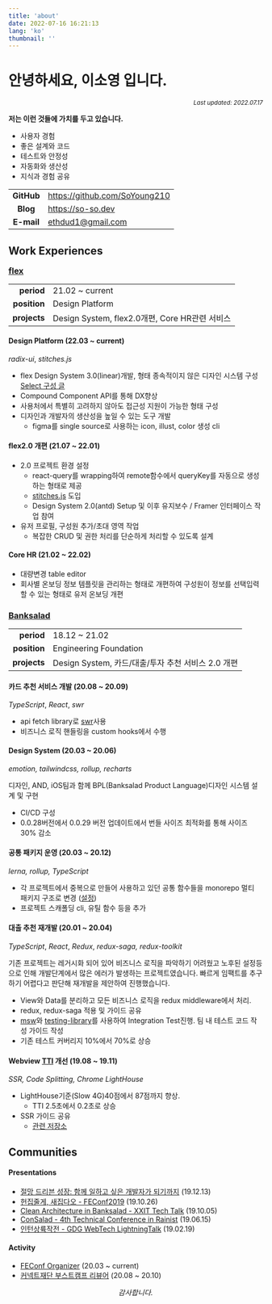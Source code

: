 ```yaml
---
title: 'about'
date: 2022-07-16 16:21:13
lang: 'ko'
thumbnail: ''
---
```


<h1 class='title'>
안녕하세요, 이소영 입니다.
</h1>

<div align="right"><sub><i>Last updated: 2022.07.17</i></sub></div>

**저는 이런 것들에 가치를 두고 있습니다.**

- 사용자 경험
- 좋은 설계와 코드
- 테스트와 안정성
- 자동화와 생산성
- 지식과 경험 공유

|            |                              |
| :--------: | ---------------------------- |
| **GitHub** | <https://github.com/SoYoung210> |
| **Blog** | <https://so-so.dev> |
| **E-mail** | ethdud1@gmail.com            |


<h2>
<span class='highlight'>Work Experiences</span>
</h2>

<h3 class='no-border' style='margin-top: 1em;'><a target='_blank' href='https://flex.team/'>flex</a></h3>

|              |                                                         |
| -----------: | ------------------------------------------------------- |
|   **period** | 21.02 ~ current                                         |
| **position** | Design Platform |
| **projects** | Design System, flex2.0개편, Core HR관련 서비스  |

#### Design Platform (22.03 ~ current)

*radix-ui*, *stitches.js*

- flex Design System 3.0(linear)개발, 형태 종속적이지 않은 디자인 시스템 구성 [Select 구성 글](https://so-so.dev/react/make-select/)
- Compound Component API를 통해 DX향상
- 사용처에서 특별히 고려하지 않아도 접근성 지원이 가능한 형태 구성
- 디자인과 개발자의 생산성을 높일 수 있는 도구 개발
  - figma를 single source로 사용하는 icon, illust, color 생성 cli

#### flex2.0 개편 (21.07 ~ 22.01)

- 2.0 프로젝트 환경 설정
  - react-query를 wrapping하여 remote함수에서 queryKey를 자동으로 생성하는 형태로 제공
  - [stitches.js](https://stitches.dev/) 도입
  - Design System 2.0(antd) Setup 및 이후 유지보수 / Framer 인터페이스 작업 참여
- 유저 프로필, 구성원 추가/초대 영역 작업
  - 복잡한 CRUD 및 권한 처리를 단순하게 처리할 수 있도록 설계

#### Core HR (21.02 ~ 22.02)

- 대량변경 table editor
- 회사별 온보딩 정보 템플릿을 관리하는 형태로 개편하여 구성원이 정보를 선택입력 할 수 있는 형태로 유저 온보딩 개편

<h3 class='no-border'><a href='https://www.banksalad.com/' target='_blank'>Banksalad</a></h3>

|              |                                                         |
| -----------: | ------------------------------------------------------- |
|   **period** | 18.12 ~ 21.02                                         |
| **position** | Engineering Foundation |
| **projects** | Design System, 카드/대출/투자 추천 서비스 2.0 개편 |

#### 카드 추천 서비스 개발 (20.08 ~ 20.09)

*TypeScript*, *React*, *swr*

- api fetch library로 [swr](https://github.com/vercel/swr)사용
- 비즈니스 로직 핸들링을 custom hooks에서 수행

#### Design System (20.03 ~ 20.06)

*emotion, tailwindcss, rollup, recharts*

디자인, AND, iOS팀과 함께 BPL(Banksalad Product Language)디자인 시스템 설계 및 구현

- CI/CD 구성
- 0.0.28버전에서 0.0.29 버전 업데이트에서 번들 사이즈 최적화를 통해 사이즈 30% 감소

#### 공통 패키지 운영 (20.03 ~ 20.12)

*lerna, rollup, TypeScript*

- 각 프로젝트에서 중복으로 만들어 사용하고 있던 공통 함수들을 monorepo 멀티 패키지 구조로 변경 ([설정](https://so-so.dev/pattern/mono-repo-config/))
- 프로젝트 스캐폴딩 cli, 유틸 함수 등을 추가

#### 대출 추천 재개발 (20.01 ~ 20.04)

*TypeScript*, *React*, *Redux*, *redux-saga, redux-toolkit*

기존 프로젝트는 레거시화 되어 있어 비즈니스 로직을 파악하기 어려웠고 노후된 설정등으로 인해 개발단계에서 많은 에러가 발생하는 프로젝트였습니다. 빠르게 임팩트를 추구하기 어렵다고 판단해 재개발을 제안하여 진행했습니다.

- View와 Data를 분리하고 모든 비즈니스 로직을 redux middleware에서 처리.
- redux, redux-saga 적용 및 가이드 공유
- [msw](https://github.com/mswjs/msw)와 [testing-library](https://testing-library.com/)를 사용하여 Integration Test진행. 팀 내 테스트 코드 작성 가이드 작성
- 기존 테스트 커버리지 10%에서 70%로 상승

#### Webview [TTI](https://web.dev/interactive/) 개선 (19.08 ~ 19.11)

*SSR, Code Splitting, Chrome LightHouse*

- LightHouse기준(Slow 4G)40점에서 87점까지 향상.
  - TTI 2.5초에서 0.2초로 상승
- SSR 가이드 공유
  - [관련 저장소](https://github.com/SoYoung210/react-ssr-code-splitting)

<h2>
<span class='highlight'>Communities</span>
</h2>

#### Presentations

- [절망 드리븐 성장: 함께 일하고 싶은 개발자가 되기까지](https://speakerdeck.com/soyoung210/jeolmang-deuribeun-seongjang-hamgge-ilhago-sipeun-gaebaljaga-doegiggaji) (19.12.13)
- [헌집줄게, 새집다오 - FEConf2019](https://speakerdeck.com/soyoung210/heonjibjulge-saejibdao-riaegteu-peurojegteu-gujojojeong) (19.10.26)
- [Clean Architecture in Banksalad - XXIT Tech Talk](https://speakerdeck.com/soyoung210/clean-architecture-in-banksalad) (19.10.05)
- [ConSalad - 4th Technical Conference in Rainist](https://speakerdeck.com/soyoung210/susuggeggiro-sugseongdoen-banana) (19.06.15)
- [인턴상륙작전 - GDG WebTech LightningTalk](https://speakerdeck.com/soyoung210/inteonsangryugjagjeon) (19.02.19)

#### Activity

- [FEConf Organizer](https://feconf.kr/) (20.03 ~ current)
- [커넥트재단 부스트캠프 리뷰어](https://boostcamp.connect.or.kr/) (20.08 ~ 20.10)

<div align="center" class="final">

_감사합니다._
</div>
